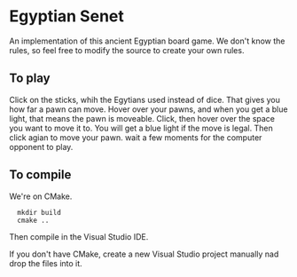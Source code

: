 # Egyptian Senet

An implementation of this ancient Egyptian board game. We don't know the rules,
so feel free to modify the source to create your own rules.

## To play
Click on the sticks, whih the Egytians used instead of dice. That gives you
how far a pawn can move. Hover over your pawns, and when you get a blue light,
that means the pawn is moveable. Click, then hover over the space you want
to move it to. You will get a blue light if the move is legal. Then click
agian to move your pawn. wait a few moments for the computer opponent to play.

## To compile
We're on CMake.

      mkdir build
      cmake ..

Then compile in the Visual Studio IDE.

If you don't have CMake, create a new Visual Studio project manually nad drop the
files into it.
